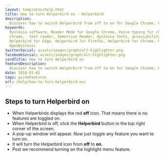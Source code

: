 ```yaml
---
layout: templates/help.html
title: How to turn Helperbird on - Helperbird
description:
  Discover how to switch Helperbird from off to on for Google Chrome, Firefox, Safari, and Edge.
keywords:
  Dyslexia software, Reader Mode for Google Chrome, Voice typing for chrome, Text to speech for
  chrome,  text reader, Immersive Reader, dyslexia fonts, accessibility software, dyslexia software,
  Helperbird for Edge, Helperbird for Firefox, Helperbird for Chrome, Opendyslexic for Chrome,
  OpenDyslexic
twitterSocial: assets/images/graph/alt-highlighter.png
facebookSocial: assets/images/graph/alt-highlighter.png
cardTitle: How to turn Helperbird on
featureDescription:
  Discover how to switch Helperbird from off to on for Google Chrome, Firefox, Safari, and Edge.
date: 2016-01-02
tags: guideFeatures
url: /help/how-to-turn-helperbird-on/
---
```


## Steps to turn Helperbird on

- When Helperbirds displays the red **off** icon. That means there is no features are toggled on.
- When Helperbird is off, click the **Helperbird** button in the top right corner of the screen.
- A pop-up window will appear. Now just toggle any feature you want to turn on.
- It will turn the Helperbird icon from **off** to **on**.
- Psst we recommend turning on the highlight menu feature.
